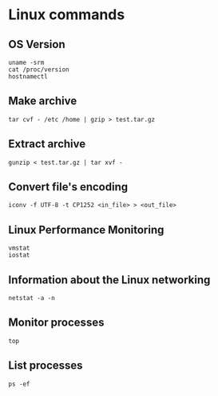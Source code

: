 # Linux commands

## OS Version
    uname -srm
    cat /proc/version
    hostnamectl

## Make archive
    tar cvf - /etc /home | gzip > test.tar.gz

## Extract archive
    gunzip < test.tar.gz | tar xvf -

## Convert file's encoding
    iconv -f UTF-8 -t CP1252 <in_file> > <out_file>

## Linux Performance Monitoring
    vmstat
    iostat

## Information about the Linux networking
    netstat -a -n

## Monitor processes
    top

## List processes
    ps -ef